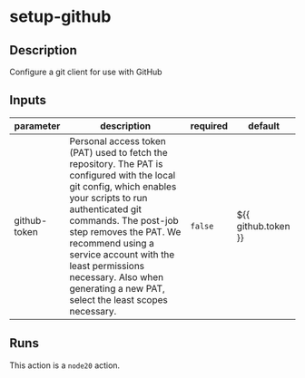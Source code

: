 # setup-github

<!-- action-docs-description -->
## Description

Configure a git client for use with GitHub
<!-- action-docs-description -->

<!-- action-docs-inputs -->
## Inputs

| parameter | description | required | default |
| --- | --- | --- | --- |
| github-token | Personal access token (PAT) used to fetch the repository. The PAT is configured with the local git config, which enables your scripts to run authenticated git commands. The post-job step removes the PAT. We recommend using a service account with the least permissions necessary. Also when generating a new PAT, select the least scopes necessary.  | `false` | ${{ github.token }} |
<!-- action-docs-inputs -->

<!-- action-docs-outputs -->

<!-- action-docs-outputs -->

<!-- action-docs-runs -->
## Runs

This action is a `node20` action.
<!-- action-docs-runs -->
